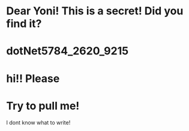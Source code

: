 # Dear Yoni! This is a secret! Did you find it?
# dotNet5784_2620_9215
# hi!! Please
# Try to pull me!
I dont know what to write!